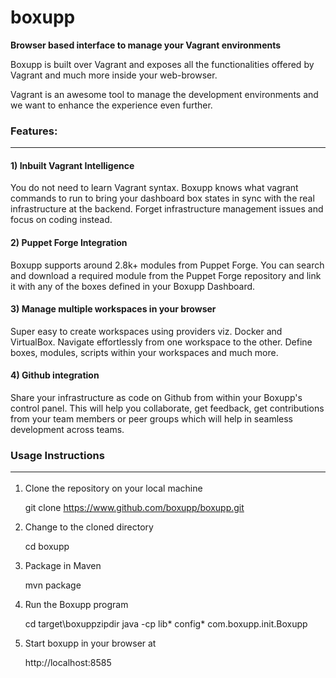 # boxupp
<b> Browser based interface to manage your Vagrant environments </b>

Boxupp is built over Vagrant and exposes all the functionalities offered by Vagrant and much more inside your web-browser.

Vagrant is an awesome tool to manage the development environments and we want to enhance the experience even further.

### Features:<hr>

#### 1) Inbuilt Vagrant Intelligence
You do not need to learn Vagrant syntax. Boxupp knows what vagrant commands to run to bring your dashboard box 
states in sync with the real infrastructure at the backend. Forget infrastructure management issues and focus on coding instead.

#### 2) Puppet Forge Integration
Boxupp supports around 2.8k+ modules from Puppet Forge. You can search and download a required module from the Puppet Forge 
repository and link it with any of the boxes defined in your Boxupp Dashboard.

#### 3) Manage multiple workspaces in your browser
Super easy to create workspaces using providers viz. Docker and VirtualBox. Navigate effortlessly from one workspace to the 
other. Define boxes, modules, scripts within your workspaces and much more.

#### 4) Github integration
Share your infrastructure as code on Github from within your Boxupp's control panel. This will help you collaborate, get feedback, 
get contributions from your team members or peer groups which will help in seamless development across teams.

### Usage Instructions <hr>

1) Clone the repository on your local machine

    git clone https://www.github.com/boxupp/boxupp.git
2) Change to the cloned directory

    cd boxupp
3) Package in Maven

    mvn package
4) Run the Boxupp program

    cd target\boxuppzipdir
    java -cp lib\* config\* com.boxupp.init.Boxupp
5) Start boxupp in your browser at 

    http://localhost:8585





